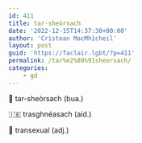 ```yaml
---
id: 411
title: tar-sheòrsach
date: '2022-12-15T14:37:30+00:00'
author: 'Crìstean MacMhìcheil'
layout: post
guid: 'https://faclair.lgbt/?p=411'
permalink: /tar%e2%80%91sheorsach/
categories:
    - gd
---
```


&#x1f3f4;&#xe0067;&#xe0062;&#xe0073;&#xe0063;&#xe0074;&#xe007f; tar-sheòrsach (bua.)

&#x1f1ee;&#x1f1ea; trasghnéasach (aid.)

&#x1f3f4;&#xe0067;&#xe0062;&#xe0065;&#xe006e;&#xe0067;&#xe007f; transexual (adj.)